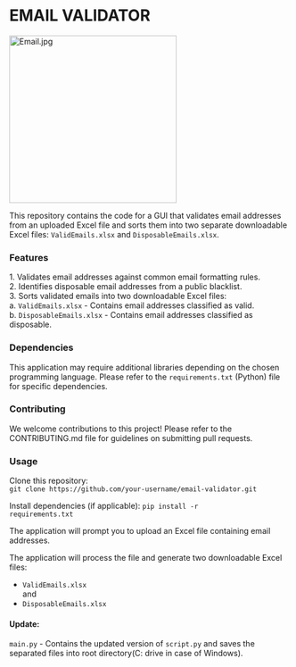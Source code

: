 <div>
<h1>EMAIL VALIDATOR</h1>
   <img src="https://th.bing.com/th?id=OIP.1yEv-B0gqtnI3uzQHGJNQgHaHa&w=250&h=250&c=8&rs=1&qlt=90&o=6&dpr=1.5&pid=3.1&rm=2" alt="Email.jpg" width=300 height=300>
   <p>
      This repository contains the code for a GUI that validates email addresses from an uploaded Excel file and
      sorts them into two separate downloadable Excel files: <code>ValidEmails.xlsx</code> and <code>DisposableEmails.xlsx</code>.
   </p>

<h3>Features</h3>
<p>
   1. Validates email addresses against common email formatting rules.<br>
   2. Identifies disposable email addresses from a public blacklist.<br>
   3. Sorts validated emails into two downloadable Excel files:<br>
      a. <code>ValidEmails.xlsx</code> - Contains email addresses classified as valid.<br>
      b. <code>DisposableEmails.xlsx</code> - Contains email addresses classified as disposable.
</p>

<h3>Dependencies</h3>
<p>
   This application may require additional libraries depending on the chosen programming language. Please refer to
   the <code>requirements.txt</code> (Python) file for specific dependencies.
</p>

<h3>Contributing</h3>
<p>
   We welcome contributions to this project! Please refer to the CONTRIBUTING.md file for guidelines on submitting
   pull requests.
</p>

<h3>Usage</h3>
<p>
   Clone this repository:<br>
   <code>git clone https://github.com/your-username/email-validator.git</code>
   
   Install dependencies (if applicable):
   <code>pip install -r requirements.txt</code> <br>

   The application will prompt you to upload an Excel file containing email addresses.

   The application will process the file and generate two downloadable Excel files: <br>
   - <code>ValidEmails.xlsx</code>  <br>and<br>
   - <code>DisposableEmails.xlsx</code>
</p>

</div>

<div>
   <h4>Update:</h4>
   <p>
      <code>main.py</code> - Contains the updated version of <code>script.py</code> and saves the separated files into root directory(C: drive in case of Windows).
   </p>
</div>

